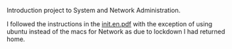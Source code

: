 Introduction project to System and Network Administration.

I followed the instructions in the [init.en.pdf](https://github.com/VR-Scott/init/blob/master/init.en.pdf) with the exception of using ubuntu instead of the macs for Network as due to lockdown I had returned home.
